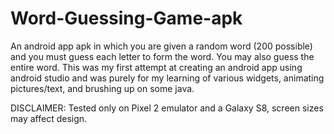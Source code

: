# Word-Guessing-Game-apk
An android app apk in which you are given a random word (200 possible) and you must guess each letter to form the word. You may also guess the entire word.
This was my first attempt at creating an android app using android studio and was purely for my learning of various widgets, animating pictures/text, and brushing up on some java.

DISCLAIMER: Tested only on Pixel 2 emulator and a Galaxy S8, screen sizes may affect design.
